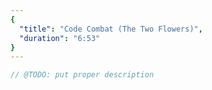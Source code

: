 ```yaml
---
{
  "title": "Code Combat (The Two Flowers)",
  "duration": "6:53"
}
---
```


```js
// @TODO: put proper description
```
